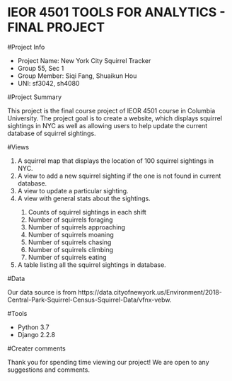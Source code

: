 # IEOR 4501 TOOLS FOR ANALYTICS - FINAL PROJECT

<html>

#Project Info
 <ul>
    <li> Project Name: New York City Squirrel Tracker</li>
    <li> Group 55, Sec 1</li>
    <li> Group Member: Siqi Fang, Shuaikun Hou</li>
    <li> UNI: sf3042, sh4080</li>
</ul>

#Project Summary
<p> This project is the final course project of IEOR 4501 course in Columbia University. The project goal is to create a website, which displays squirrel sightings in NYC as well as allowing users to help update the current database of squirrel sightings. </p>

#Views
<p>
  <ol>
    <li> A squirrel map that displays the location of 100 squirrel sightings in NYC. </li>
    <li> A view to add a new squirrel sighting if the one is not found in current database. </li>
    <li> A view to update a particular sighting. </li>
    <li> A view with general stats about the sightings. </li>
    <ol>
      <li> Counts of squirrel sightings in each shift</li>
      <li> Number of squirrels foraging</li>
      <li> Number of squirrels approaching </li>
      <li> Number of squirrels moaning </li>
      <li> Number of squirrels chasing </li>
      <li> Number of squirrels climbing </li>
      <li> Number of squirrels eating </li>
    </ol>
    <li> A table listing all the squirrel sightings in database. </li>
  </ol>
 </p>
 
 #Data
 <p> Our data source is from https://data.cityofnewyork.us/Environment/2018-Central-Park-Squirrel-Census-Squirrel-Data/vfnx-vebw. </p>
 
 #Tools
 <ul>
    <li> Python 3.7 </li>
    <li> Django 2.2.8 </li>
</ul>

#Creater comments
<p> Thank you for spending time viewing our project! We are open to any suggestions and comments. </p>

